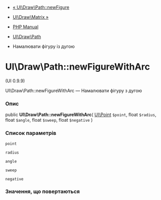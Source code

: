 - [« UI\Draw\Path::newFigure](ui-draw-path.newfigure.md)
- [UI\Draw\Matrix »](class.ui-draw-matrix.md)

- [PHP Manual](index.md)
- [UI\Draw\Path](class.ui-draw-path.md)
- Намалювати фігуру із дугою

# UI\Draw\Path::newFigureWithArc

(UI 0.9.9)

UI\Draw\Path::newFigureWithArc — Намалювати фігуру з дугою

### Опис

public **UI\Draw\Path::newFigureWithArc**(
[UI\Point](class.ui-point.md) `$point`,
float `$radius`,
float `$angle`,
float `$sweep`,
float `$negative`
)

### Список параметрів

`point`

`radius`

`angle`

`sweep`

`negative`

### Значення, що повертаються
